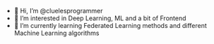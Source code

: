 - 👋 Hi, I’m @cluelesprogrammer
- 👀 I’m interested in Deep Learning, ML and a bit of Frontend
- 🌱 I’m currently learning Federated Learning methods and different Machine Learning algorithms

<!---
cluelesprogrammer/cluelesprogrammer is a ✨ special ✨ repository because its `README.md` (this file) appears on your GitHub profile.
You can click the Preview link to take a look at your changes.
--->
